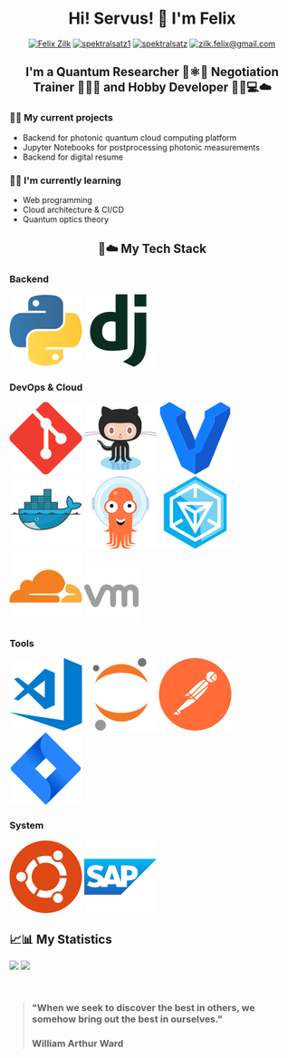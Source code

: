 <h1 align="center">
Hi! Servus! 👋 I'm Felix
</h1>

<div align="center">
<a href="https://www.linkedin.com/in/felix-zilk/" target="blank"><img src="https://img.shields.io/badge/LinkedIn-0077B5?style=for-the-badge&logo=linkedin&logoColor=white" alt="Felix Zilk"/></a>
<a href="https://twitter.com/spektralsatz1" target="blank"><img src=" 	https://img.shields.io/badge/Twitter-1DA1F2?style=for-the-badge&logo=twitter&logoColor=white" alt="spektralsatz1"/></a>
<a href="https://instagram.com/spektralsatz" target="blank"><img src="https://img.shields.io/badge/Instagram-E4405F?style=for-the-badge&logo=instagram&logoColor=white" alt="spektralsatz"/></a>
<a href="mailto:zilk.felix@gmail.com" target="blank"><img src="https://img.shields.io/badge/Gmail-D14836?style=for-the-badge&logo=gmail&logoColor=white" alt="zilk.felix@gmail.com"/></a>
</p>
</div>

<h2 align="center">
I'm a Quantum Researcher 🥽⚛️🌌 Negotiation Trainer 🤝💬📝 and Hobby Developer 👨‍💻💻☁️
</h2> 

### 🔭🐣 My current projects

- Backend for photonic quantum cloud computing platform
- Jupyter Notebooks for postprocessing photonic measurements
- Backend for digital resume

### 🌱🧠 I'm currently learning

- Web programming
- Cloud architecture & CI/CD
- Quantum optics theory

<h2 align="center">
📱☁️ My Tech Stack
</h2> 

### Backend
![Python](./img/python-icon.svg)
![Django](./img/djangoproject-icon.svg)
</br>

### DevOps & Cloud
![Git](./img/git-scm-icon.svg)
![GitHub](./img/github-icon.svg)
![Vagrant](./img/vagrantup-icon.svg)
![Docker](./img/docker-icon.svg)
![Argo](./img/argoprojio-icon.svg)
![Ingress](./img/ingress-icon.svg)
![Cloudflare](./img/cloudflare-icon.svg)
![VMWare](./img/icons8-vmware.svg)
</br>

### Tools
![Visual Studio Code](./img/visualstudio_code-icon.svg)
![Jupyter](./img/jupyter-icon.svg)
![Postman](./img/getpostman-icon.svg)
![JIRA](./img/atlassian_jira-icon.svg)
</br>

### System 
![Ubuntu](./img/ubuntu-icon.svg)
![SAP](./img/sap-icon.svg)
</br>

## 📈📊 My Statistics
<p>
  <img height="180em" src="https://github-readme-stats.vercel.app/api?username=zilkf92&show_icons=true&hide_border=true&&count_private=true&include_all_commits=true" />
  <img height="180em" src="https://github-readme-stats.vercel.app/api/top-langs/?username=zilkf92&exclude_repo=Spikes,Neuromatch-Academy-2020&show_icons=true&hide_border=true&layout=compact&langs_count=8"/>
</p>
</br>

> ### "When we seek to discover the best in others, we somehow bring out the best in ourselves." 
> ### William Arthur Ward